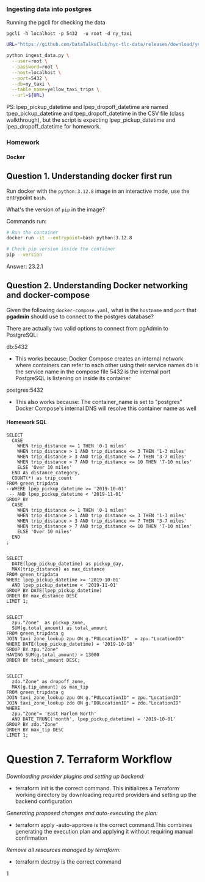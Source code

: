 ### Ingesting data into postgres

Running the pgcli for checking the data

```
pgcli -h localhost -p 5432  -u root -d ny_taxi 
```

```bash
URL="https://github.com/DataTalksClub/nyc-tlc-data/releases/download/yellow/yellow_tripdata_2021-01.csv.gz"

python ingest_data.py \
  --user=root \
  --password=root \
  --host=localhost \
  --port=5432 \
  --db=ny_taxi \
  --table_name=yellow_taxi_trips \
  --url=${URL}
```

PS: lpep_pickup_datetime and lpep_dropoff_datetime are named tpep_pickup_datetime and tpep_dropoff_datetime in the CSV file (class walkthrough), 
but the script is expecting lpep_pickup_datetime and lpep_dropoff_datetime for homework.

### Homework 
#### Docker

## Question 1. Understanding docker first run 

Run docker with the `python:3.12.8` image in an interactive mode, use the entrypoint `bash`.

What's the version of `pip` in the image?

Commands run:
```bash
# Run the container
docker run -it --entrypoint=bash python:3.12.8

# Check pip version inside the container
pip --version
```

Answer: 23.2.1

## Question 2. Understanding Docker networking and docker-compose

Given the following `docker-compose.yaml`, what is the `hostname` and `port` that **pgadmin** should use to connect to the postgres database?

There are actually two valid options to connect from pgAdmin to PostgreSQL:

db:5432 
- This works because:
Docker Compose creates an internal network where containers can refer to each other using their service names
db is the service name in the compose file
5432 is the internal port PostgreSQL is listening on inside its container

postgres:5432 
- This also works because:
The container_name is set to "postgres"
Docker Compose's internal DNS will resolve this container name as well

#### Homework SQL
```
SELECT 
  CASE 
    WHEN trip_distance <= 1 THEN '0-1 miles'
    WHEN trip_distance > 1 AND trip_distance <= 3 THEN '1-3 miles'
    WHEN trip_distance > 3 AND trip_distance <= 7 THEN '3-7 miles'
    WHEN trip_distance > 7 AND trip_distance <= 10 THEN '7-10 miles'
    ELSE 'Over 10 miles'
  END AS distance_category,
  COUNT(*) as trip_count
FROM green_tripdata
--WHERE lpep_pickup_datetime >= '2019-10-01' 
 -- AND lpep_pickup_datetime < '2019-11-01'
GROUP BY 
  CASE 
    WHEN trip_distance <= 1 THEN '0-1 miles'
    WHEN trip_distance > 1 AND trip_distance <= 3 THEN '1-3 miles'
    WHEN trip_distance > 3 AND trip_distance <= 7 THEN '3-7 miles'
    WHEN trip_distance > 7 AND trip_distance <= 10 THEN '7-10 miles'
    ELSE 'Over 10 miles'
  END
;


SELECT 
  DATE(lpep_pickup_datetime) as pickup_day,
  MAX(trip_distance) as max_distance
FROM green_tripdata
WHERE lpep_pickup_datetime >= '2019-10-01' 
  AND lpep_pickup_datetime < '2019-11-01'
GROUP BY DATE(lpep_pickup_datetime)
ORDER BY max_distance DESC
LIMIT 1;


SELECT 
  zpu."Zone"  as pickup_zone,
  SUM(g.total_amount) as total_amount
FROM green_tripdata g
JOIN taxi_zone_lookup zpu ON g."PULocationID"  = zpu."LocationID" 
WHERE DATE(lpep_pickup_datetime) = '2019-10-18'
GROUP BY zpu."Zone"
HAVING SUM(g.total_amount) > 13000
ORDER BY total_amount DESC;


SELECT 
  zdo."Zone" as dropoff_zone,
  MAX(g.tip_amount) as max_tip
FROM green_tripdata g
JOIN taxi_zone_lookup zpu ON g."PULocationID" = zpu."LocationID"
JOIN taxi_zone_lookup zdo ON g."DOLocationID" = zdo."LocationID"
WHERE 
  zpu."Zone"= 'East Harlem North'
  AND DATE_TRUNC('month', lpep_pickup_datetime) = '2019-10-01'
GROUP BY zdo."Zone"
ORDER BY max_tip DESC
LIMIT 1;
```
# Question 7. Terraform Workflow
*Downloading provider plugins and setting up backend:*
- terraform init is the correct command. This initializes a Terraform working directory by downloading required providers and setting up the backend configuration

*Generating proposed changes and auto-executing the plan:*
- terraform apply -auto-approve is the correct command.This combines generating the execution plan and applying it without requiring manual confirmation


*Remove all resources managed by terraform:*
- terraform destroy is the correct command

1